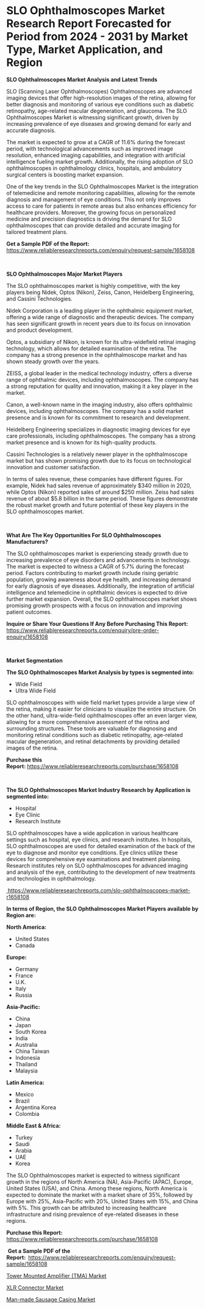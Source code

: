 <p><h1>SLO Ophthalmoscopes Market Research Report Forecasted for Period from 2024 -  2031 by Market Type, Market Application, and Region</h1></p><p><strong>SLO Ophthalmoscopes Market Analysis and Latest Trends</strong></p>
<p><p>SLO (Scanning Laser Ophthalmoscopes) Ophthalmoscopes are advanced imaging devices that offer high-resolution images of the retina, allowing for better diagnosis and monitoring of various eye conditions such as diabetic retinopathy, age-related macular degeneration, and glaucoma. The SLO Ophthalmoscopes Market is witnessing significant growth, driven by increasing prevalence of eye diseases and growing demand for early and accurate diagnosis. </p><p>The market is expected to grow at a CAGR of 11.6% during the forecast period, with technological advancements such as improved image resolution, enhanced imaging capabilities, and integration with artificial intelligence fueling market growth. Additionally, the rising adoption of SLO ophthalmoscopes in ophthalmology clinics, hospitals, and ambulatory surgical centers is boosting market expansion.</p><p>One of the key trends in the SLO Ophthalmoscopes Market is the integration of telemedicine and remote monitoring capabilities, allowing for the remote diagnosis and management of eye conditions. This not only improves access to care for patients in remote areas but also enhances efficiency for healthcare providers. Moreover, the growing focus on personalized medicine and precision diagnostics is driving the demand for SLO ophthalmoscopes that can provide detailed and accurate imaging for tailored treatment plans.</p></p>
<p><strong>Get a Sample PDF of the Report:&nbsp;</strong> <a href="https://www.reliableresearchreports.com/enquiry/request-sample/1658108">https://www.reliableresearchreports.com/enquiry/request-sample/1658108</a></p>
<p>&nbsp;</p>
<p><strong>SLO Ophthalmoscopes Major Market Players</strong></p>
<p><p>The SLO ophthalmoscopes market is highly competitive, with the key players being Nidek, Optos (Nikon), Zeiss, Canon, Heidelberg Engineering, and Cassini Technologies.</p><p>Nidek Corporation is a leading player in the ophthalmic equipment market, offering a wide range of diagnostic and therapeutic devices. The company has seen significant growth in recent years due to its focus on innovation and product development.</p><p>Optos, a subsidiary of Nikon, is known for its ultra-widefield retinal imaging technology, which allows for detailed examination of the retina. The company has a strong presence in the ophthalmoscope market and has shown steady growth over the years.</p><p>ZEISS, a global leader in the medical technology industry, offers a diverse range of ophthalmic devices, including ophthalmoscopes. The company has a strong reputation for quality and innovation, making it a key player in the market.</p><p>Canon, a well-known name in the imaging industry, also offers ophthalmic devices, including ophthalmoscopes. The company has a solid market presence and is known for its commitment to research and development.</p><p>Heidelberg Engineering specializes in diagnostic imaging devices for eye care professionals, including ophthalmoscopes. The company has a strong market presence and is known for its high-quality products.</p><p>Cassini Technologies is a relatively newer player in the ophthalmoscope market but has shown promising growth due to its focus on technological innovation and customer satisfaction.</p><p>In terms of sales revenue, these companies have different figures. For example, Nidek had sales revenue of approximately $340 million in 2020, while Optos (Nikon) reported sales of around $250 million. Zeiss had sales revenue of about $5.8 billion in the same period. These figures demonstrate the robust market growth and future potential of these key players in the SLO ophthalmoscopes market.</p></p>
<p>&nbsp;</p>
<p><strong>What Are The Key Opportunities For SLO Ophthalmoscopes Manufacturers?</strong></p>
<p><p>The SLO ophthalmoscopes market is experiencing steady growth due to increasing prevalence of eye disorders and advancements in technology. The market is expected to witness a CAGR of 5.7% during the forecast period. Factors contributing to market growth include rising geriatric population, growing awareness about eye health, and increasing demand for early diagnosis of eye diseases. Additionally, the integration of artificial intelligence and telemedicine in ophthalmic devices is expected to drive further market expansion. Overall, the SLO ophthalmoscopes market shows promising growth prospects with a focus on innovation and improving patient outcomes.</p></p>
<p><strong>Inquire or Share Your Questions If Any Before Purchasing This Report:</strong> <a href="https://www.reliableresearchreports.com/enquiry/pre-order-enquiry/1658108">https://www.reliableresearchreports.com/enquiry/pre-order-enquiry/1658108</a></p>
<p>&nbsp;</p>
<p><strong>Market Segmentation</strong></p>
<p><strong>The SLO Ophthalmoscopes Market Analysis by types is segmented into:</strong></p>
<p><ul><li>Wide Field</li><li>Ultra Wide Field</li></ul></p>
<p><p>SLO ophthalmoscopes with wide field market types provide a large view of the retina, making it easier for clinicians to visualize the entire structure. On the other hand, ultra-wide-field ophthalmoscopes offer an even larger view, allowing for a more comprehensive assessment of the retina and surrounding structures. These tools are valuable for diagnosing and monitoring retinal conditions such as diabetic retinopathy, age-related macular degeneration, and retinal detachments by providing detailed images of the retina.</p></p>
<p><strong>Purchase this Report:&nbsp;</strong><a href="https://www.reliableresearchreports.com/purchase/1658108">https://www.reliableresearchreports.com/purchase/1658108</a></p>
<p>&nbsp;</p>
<p><strong>The SLO Ophthalmoscopes Market Industry Research by Application is segmented into:</strong></p>
<p><ul><li>Hospital</li><li>Eye Clinic</li><li>Research Institute</li></ul></p>
<p><p>SLO ophthalmoscopes have a wide application in various healthcare settings such as hospital, eye clinics, and research institutes. In hospitals, SLO ophthalmoscopes are used for detailed examination of the back of the eye to diagnose and monitor eye conditions. Eye clinics utilize these devices for comprehensive eye examinations and treatment planning. Research institutes rely on SLO ophthalmoscopes for advanced imaging and analysis of the eye, contributing to the development of new treatments and technologies in ophthalmology.</p></p>
<p><a href="https://www.reliableresearchreports.com/slo-ophthalmoscopes-market-r1658108">&nbsp;https://www.reliableresearchreports.com/slo-ophthalmoscopes-market-r1658108</a></p>
<p><strong>In terms of Region, the SLO Ophthalmoscopes Market Players available by Region are:</strong></p>
<p>
    <p> <strong> North America: </strong>
        <ul>
            <li>United States</li>
            <li>Canada</li>
        </ul>
        </p> 
    <p> <strong> Europe: </strong>
        <ul>
            <li>Germany</li>
            <li>France</li>
            <li>U.K.</li>
            <li>Italy</li>
            <li>Russia</li>
        </ul>
        </p> 
    <p> <strong> Asia-Pacific: </strong>
        <ul>
            <li>China</li>
            <li>Japan</li>
            <li>South Korea</li>
            <li>India</li>
            <li>Australia</li>
            <li>China Taiwan</li>
            <li>Indonesia</li>
            <li>Thailand</li>
            <li>Malaysia</li>
        </ul>
        </p> 
    <p> <strong> Latin America: </strong>
        <ul>
            <li>Mexico</li>
            <li>Brazil</li>
            <li>Argentina Korea</li>
            <li>Colombia</li>
        </ul>
        </p> 
    <p> <strong> Middle East & Africa: </strong>
        <ul>
            <li>Turkey</li>
            <li>Saudi</li>
            <li>Arabia</li>
            <li>UAE</li>
            <li>Korea</li>
        </ul>
    </p>
    </p>
<p><p>The SLO Ophthalmoscopes market is expected to witness significant growth in the regions of North America (NA), Asia-Pacific (APAC), Europe, United States (USA), and China. Among these regions, North America is expected to dominate the market with a market share of 35%, followed by Europe with 25%, Asia-Pacific with 20%, United States with 15%, and China with 5%. This growth can be attributed to increasing healthcare infrastructure and rising prevalence of eye-related diseases in these regions.</p></p>
<p><strong>Purchase this Report: </strong><a href="https://www.reliableresearchreports.com/purchase/1658108">https://www.reliableresearchreports.com/purchase/1658108</a></p>
<p>&nbsp;<strong>Get a Sample PDF of the Report:&nbsp;&nbsp;</strong><a href="https://www.reliableresearchreports.com/enquiry/request-sample/1658108">https://www.reliableresearchreports.com/enquiry/request-sample/1658108</a></p>
<p><strong></strong></p>
<p><p><a href="https://github.com/jasminebabez/Market-Research-Report-List-1/blob/main/tower-mounted-amplifier-tma-market.md">Tower Mounted Amplifier (TMA) Market</a></p><p><a href="https://github.com/ChiragRP21/Market-Research-Report-List-5/blob/main/xlr-connector-market.md">XLR Connector Market</a></p><p><a href="https://github.com/Leeanford76845djf/Market-Research-Report-List-1/blob/main/man-made-sausage-casing-market.md">Man-made Sausage Casing Market</a></p></p>